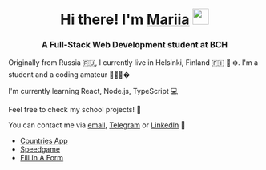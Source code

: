 ### 

<h1 align="center">Hi there!  I'm <a href="https://quirky-volhard-97161d.netlify.app/" target="_blank">Mariia</a>
<img src="https://github.com/blackcater/blackcater/raw/main/images/Hi.gif" height="32"/></h1>
<h3 align="center">A Full-Stack Web Development student at BCH</h3>



Originally from Russia 🇷🇺, I currently live in Helsinki, Finland 🇫🇮 🌲 ❄️. I'm a student and a coding amateur 👩🏻‍💻�

I'm currently learning React, Node.js, TypeScript 💻

Feel free to check my school projects! 👀

You can contact me via <a href="mailto:maria.pokryshkina@gmail.com" target="_blank">email</a>, <a href="https://t.me/absolut_exempel/" target="_blank">Telegram</a> or <a href="https://www.linkedin.com/in/maria-pokryshkina-0251214b/" target="_blank">LinkedIn</a> 🦋

- <a href="https://quirky-volhard-97161d.netlify.app/" target="_blank">Countries App</a>
- <a href="https://suspicious-kare-fea86a.netlify.app/" target="_blank">Speedgame</a>
- <a href="https://eloquent-benz-163a15.netlify.app/" target="_blank">Fill In A Form</a>




<!--
**mariapokryshkina/mariapokryshkina** is a ✨ _special_ ✨ repository because its `README.md` (this file) appears on your GitHub profile.

Here are some ideas to get you started:

- 🔭 I’m currently working on ...
- 🌱 I’m currently learning ...
- 👯 I’m looking to collaborate on ...
- 🤔 I’m looking for help with ...
- 💬 Ask me about ...
- 📫 How to reach me: ...
- 😄 Pronouns: ...
- ⚡ Fun fact: ...
-->
